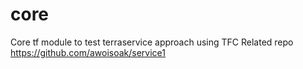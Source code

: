 # core
Core tf module to test terraservice approach using TFC
Related repo https://github.com/awoisoak/service1
